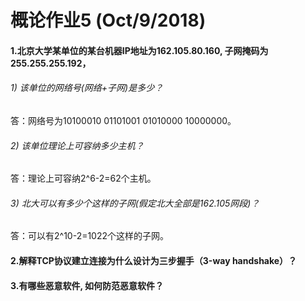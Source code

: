 # 概论作业5 (Oct/9/2018)
#### 1.北京大学某单位的某台机器IP地址为162.105.80.160, 子网掩码为255.255.255.192，
###### 1) 该单位的网络号(网络+子网)是多少？
答：网络号为10100010 01101001 01010000 10000000。
###### 2) 该单位理论上可容纳多少主机？
答：理论上可容纳2^6-2=62个主机。
###### 3) 北大可以有多少个这样的子网(假定北大全部是162.105网段)？
答：可以有2^10-2=1022个这样的子网。
#### 2.解释TCP协议建立连接为什么设计为三步握手（3-way handshake）？

#### 3.有哪些恶意软件, 如何防范恶意软件？
